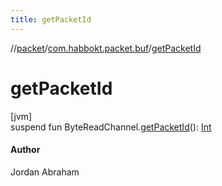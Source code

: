 ```yaml
---
title: getPacketId
---
```

//[packet](../../index.html)/[com.habbokt.packet.buf](index.html)/[getPacketId](get-packet-id.html)



# getPacketId



[jvm]\
suspend fun ByteReadChannel.[getPacketId](get-packet-id.html)(): [Int](https://kotlinlang.org/api/latest/jvm/stdlib/kotlin/-int/index.html)



#### Author



Jordan Abraham




